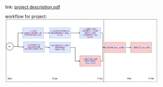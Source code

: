 link: [project description pdf](https://github.com/progmartin/soen-357-mini-project/blob/main/MiniProject%20professor%20specification.pdf)

workflow for project:
![GitHub Logo](/workflow.png)
